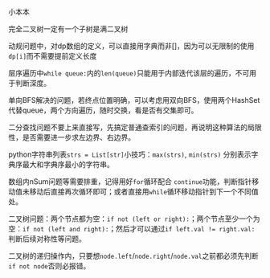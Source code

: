 小本本

完全二叉树一定有一个子树是满二叉树

动规问题中，对dp数组的定义，可以直接用字典而非[]，因为可以无限制的使用`dp[i]`而不需要提前定义长度

层序遍历中`while queue:`内的`len(queue)`只能用于内部迭代该层的遍历，不可用于判断深度。

单向BFS解决的问题，若终点位置明确，可以考虑用双向BFS，使用两个HashSet代替queue，两个方向遍历，随时交换，看是否有交集即可。

二分查找问题不要上来直接写，先搞定普通查索引的问题，再说明这种算法的局限性，是否需要进一步求左边界、右边界。

python字符串列表`strs = List[str]`小技巧：`max(strs)`, `min(strs)` 分别表示字典序最大和字典序最小的字符串。

数组内nSum问题等需要排重，记得用好`for`循环配合 `continue`功能，判断指针移动值未移动后直接再次循环即可；或者直接用`while`循环移动指针到下一个不同值处。

二叉树问题：两个节点都为空：`if not (left or right):`；两个节点至少一个为空：`if not (left and right):`；然后才可以通过`if left.val != right.val:`判断后续对称性等问题。

二叉树的递归操作内，只要想`node.left`/`node.right`/`node.val`之前都必须先判断`if not node`否则必报错。


